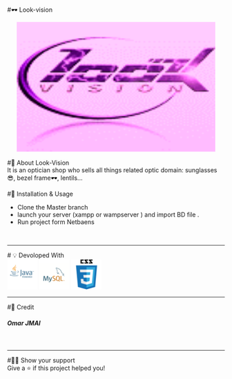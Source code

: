 #:dark_sunglasses: Look-vision
<br>
 
 
 <p align="center"><img width="460" height="300" src="https://raw.githubusercontent.com/jmaiiomar/Look-vision/main/src/image/logoo.gif"></p>

#📣 About Look-Vision
<br>
It is an optician shop who sells all things related optic domain: sunglasses:sunglasses:, bezel frame:dark_sunglasses:, lentils...

#🔧 Installation & Usage



<ul>
 <li>Clone the Master branch</li>
  <li>launch your server (xampp or wampserver ) and import BD file .</li>
 <li>Run project form Netbaens</li>
</ul>
<br>
<hr>
# 💡 Devoloped With
<br>
<code><img height="70" src="https://raw.githubusercontent.com/github/explore/80688e429a7d4ef2fca1e82350fe8e3517d3494d/topics/java/java.png"></code>
<code><img height="70" src="https://raw.githubusercontent.com/github/explore/80688e429a7d4ef2fca1e82350fe8e3517d3494d/topics/mysql/mysql.png"></code>
<code><img height="70" src="https://raw.githubusercontent.com/github/explore/80688e429a7d4ef2fca1e82350fe8e3517d3494d/topics/css/css.png"></code>
<br>
<hr>
#📝 Credit
<br>
<h5>
Omar JMAI
 </h5>
<br>
<hr>
#👨‍🚀 Show your support
<br>
Give a ⭐️ if this project helped you!






